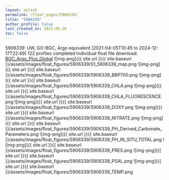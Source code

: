 ```yaml
---
layout: splash
permalink: /float_pages/5906339/
title: "5906339"
author_profile: false
last_created_on: 2025-09-26
toc: false
---
```

 
5906339: UW, GO-BGC, Argo equivalent (2021-04-05T10:45 to 2024-12-17T22:49)
122 profiles completed
Individual float file download: [BGC_Argo_Plus_Global](https://ftp.soest.hawaii.edu/bgc_argo_plus/Individual_Floats/outliers_removed/5906339_Sprof_processed.nc)
![img-png]({{ site.url }}{{ site.baseurl }}/assets/images/float_figures/5906339/01_5906339_map.png
![img-png]({{ site.url }}{{ site.baseurl }}/assets/images/float_figures/5906339/5906339_BBP700.png
![img-png]({{ site.url }}{{ site.baseurl }}/assets/images/float_figures/5906339/5906339_CHLA.png
![img-png]({{ site.url }}{{ site.baseurl }}/assets/images/float_figures/5906339/5906339_CHLA_FLUORESCENCE.png
![img-png]({{ site.url }}{{ site.baseurl }}/assets/images/float_figures/5906339/5906339_DOXY.png
![img-png]({{ site.url }}{{ site.baseurl }}/assets/images/float_figures/5906339/5906339_NITRATE.png
![img-png]({{ site.url }}{{ site.baseurl }}/assets/images/float_figures/5906339/5906339_PH_Derived_Carbonate_Parameters.png
![img-png]({{ site.url }}{{ site.baseurl }}/assets/images/float_figures/5906339/5906339_PH_IN_SITU_TOTAL.png
![img-png]({{ site.url }}{{ site.baseurl }}/assets/images/float_figures/5906339/5906339_PRES.png
![img-png]({{ site.url }}{{ site.baseurl }}/assets/images/float_figures/5906339/5906339_PSAL.png
![img-png]({{ site.url }}{{ site.baseurl }}/assets/images/float_figures/5906339/5906339_TEMP.png
